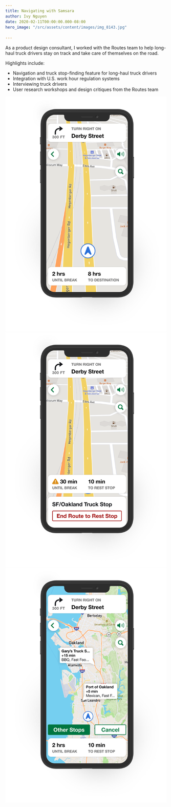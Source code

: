 ```yaml
---
title: Navigating with Samsara
author: Ivy Nguyen
date: 2020-02-11T00:00:00.000-08:00
hero_image: "/src/assets/content/images/img_8143.jpg"

---
```

As a product design consultant, I worked with the Routes team to help long-haul truck drivers stay on track and take care of themselves on the road.

Highlights include:

* Navigation and truck stop-finding feature for long-haul truck drivers
* Integration with U.S. work hour regulation systems
* Interviewing truck drivers
* User research workshops and design critiques from the Routes team

![](/src/assets/content/images/samsara1.png)![](/src/assets/content/images/samsara2.png)![](/src/assets/content/images/samsara3.png)